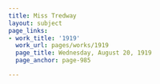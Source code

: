 ```yaml
---
title: Miss Tredway
layout: subject
page_links:
- work_title: '1919'
  work_url: pages/works/1919
  page_title: Wednesday, August 20, 1919
  page_anchor: page-985

---
```

